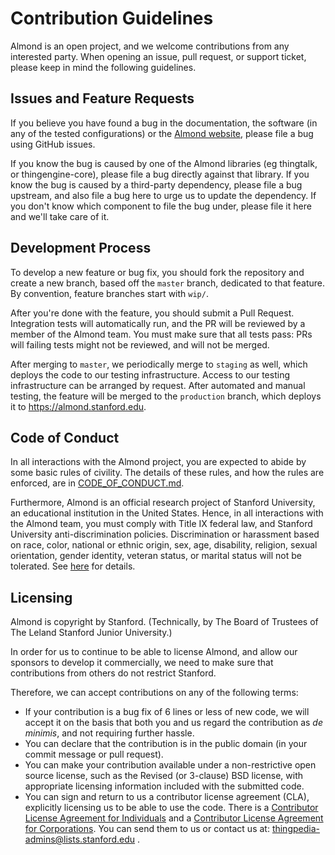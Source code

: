 # Contribution Guidelines

Almond is an open project, and we welcome contributions from any interested party.
When opening an issue, pull request, or support ticket, please keep in mind the following guidelines.

## Issues and Feature Requests

If you believe you have found a bug in the documentation, the software (in any of the tested configurations)
or the [Almond website](https://almond.stanford.edu), please file a bug using GitHub issues.

If you know the bug is caused by one of the Almond libraries (eg thingtalk, or thingengine-core),
please file a bug directly against that library. If you know the bug is caused by a third-party dependency,
please file a bug upstream, and also file a bug here to urge us to update the dependency.
If you don't know which component to file the bug under, please file it here and we'll take care of it.

## Development Process

To develop a new feature or bug fix, you should fork the repository and create a new branch, based
off the `master` branch, dedicated to that feature. By convention, feature branches start with `wip/`.

After you're done with the feature, you should submit a Pull Request. Integration tests will automatically
run, and the PR will be reviewed by a member of the Almond team. You must make sure that all tests pass:
PRs will failing tests might not be reviewed, and will not be merged.

After merging to `master`, we periodically merge to `staging` as well, which deploys the code to our
testing infrastructure. Access to our testing infrastructure can be arranged by request. After automated
and manual testing, the feature will be merged to the `production` branch, which deploys it to <https://almond.stanford.edu>.

## Code of Conduct

In all interactions with the Almond project, you are expected to abide by some basic
rules of civility. The details of these rules, and how the rules are enforced, are in
[CODE_OF_CONDUCT.md](CODE_OF_CONDUCT.md).

Furthermore, Almond is an official research project of Stanford University, an educational
institution in the United States. Hence, in all interactions with the Almond team, you
must comply with Title IX federal law, and Stanford University anti-discrimination policies.
Discrimination or harassment based on race, color, national or ethnic origin, sex, age,
disability, religion, sexual orientation, gender identity, veteran status, or marital
status will not be tolerated.
See [here](https://exploredegrees.stanford.edu/nonacademicregulations/nondiscrimination/)
for details.

## Licensing

Almond is copyright by Stanford. (Technically, by The Board of Trustees of The Leland Stanford Junior University.) 

In order for us to continue to be able to license Almond, and allow our sponsors to develop it commercially, we
need to make sure that contributions from others do not restrict Stanford.

Therefore, we can accept contributions on any of the following terms:

- If your contribution is a bug fix of 6 lines or less of new code, we will accept it on the basis that both you and us regard the contribution as _de minimis_, and not requiring further hassle.
- You can declare that the contribution is in the public domain (in your commit message or pull request).
- You can make your contribution available under a non-restrictive open source license, such as the Revised (or 3-clause) BSD license, with appropriate licensing information included with the submitted code.
- You can sign and return to us a contributor license agreement (CLA), explicitly licensing us to be able to use the code. There is a [Contributor License Agreement for Individuals](https://mobisocial.stanford.edu/cla-individual.html) and a [Contributor License Agreement for Corporations](https://mobisocial.stanford.edu/cla-corporate.html). You can send them to us or contact us at: thingpedia-admins@lists.stanford.edu .

